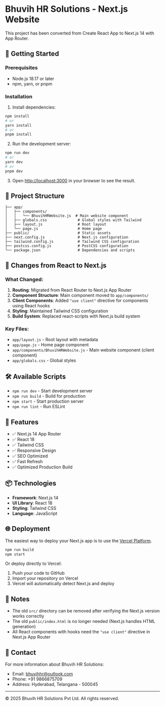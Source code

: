 # Bhuvih HR Solutions - Next.js Website

This project has been converted from Create React App to Next.js 14 with App Router.

## 🚀 Getting Started

### Prerequisites
- Node.js 18.17 or later
- npm, yarn, or pnpm

### Installation

1. Install dependencies:
```bash
npm install
# or
yarn install
# or
pnpm install
```

2. Run the development server:
```bash
npm run dev
# or
yarn dev
# or
pnpm dev
```

3. Open [http://localhost:3000](http://localhost:3000) in your browser to see the result.

## 📁 Project Structure

```
├── app/
│   ├── components/
│   │   └── BhuvihHRWebsite.js  # Main website component
│   ├── globals.css              # Global styles with Tailwind
│   ├── layout.js                # Root layout
│   └── page.js                  # Home page
├── public/                      # Static assets
├── next.config.js               # Next.js configuration
├── tailwind.config.js           # Tailwind CSS configuration
├── postcss.config.js            # PostCSS configuration
└── package.json                 # Dependencies and scripts
```

## 🔄 Changes from React to Next.js

### What Changed:
1. **Routing**: Migrated from React Router to Next.js App Router
2. **Component Structure**: Main component moved to `app/components/`
3. **Client Components**: Added `"use client"` directive for components using React hooks
4. **Styling**: Maintained Tailwind CSS configuration
5. **Build System**: Replaced react-scripts with Next.js build system

### Key Files:
- `app/layout.js` - Root layout with metadata
- `app/page.js` - Home page component
- `app/components/BhuvihHRWebsite.js` - Main website component (client component)
- `app/globals.css` - Global styles

## 🛠️ Available Scripts

- `npm run dev` - Start development server
- `npm run build` - Build for production
- `npm start` - Start production server
- `npm run lint` - Run ESLint

## 🎨 Features

- ✅ Next.js 14 App Router
- ✅ React 18
- ✅ Tailwind CSS
- ✅ Responsive Design
- ✅ SEO Optimized
- ✅ Fast Refresh
- ✅ Optimized Production Build

## 📦 Technologies

- **Framework**: Next.js 14
- **UI Library**: React 18
- **Styling**: Tailwind CSS
- **Language**: JavaScript

## 🌐 Deployment

The easiest way to deploy your Next.js app is to use the [Vercel Platform](https://vercel.com/new).

```bash
npm run build
npm start
```

Or deploy directly to Vercel:
1. Push your code to GitHub
2. Import your repository on Vercel
3. Vercel will automatically detect Next.js and deploy

## 📝 Notes

- The old `src/` directory can be removed after verifying the Next.js version works correctly
- The old `public/index.html` is no longer needed (Next.js handles HTML generation)
- All React components with hooks need the `"use client"` directive in Next.js App Router

## 📧 Contact

For more information about Bhuvih HR Solutions:
- Email: bhuvihhr@outlook.com
- Phone: +91 9866875709
- Address: Hyderabad, Telangana - 500045

---

© 2025 Bhuvih HR Solutions Pvt Ltd. All rights reserved.